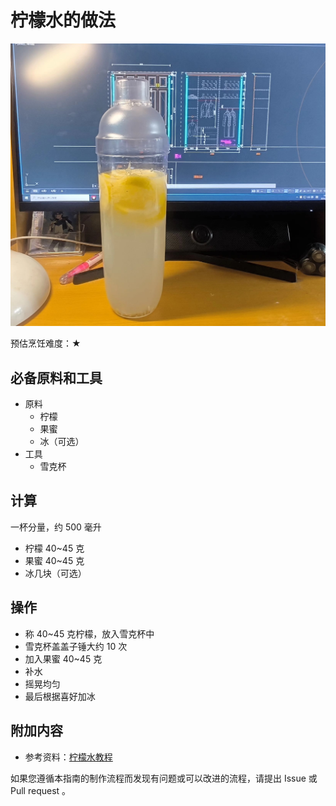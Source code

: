 # 柠檬水的做法

![柠檬水成品](./柠檬水.jpg)

预估烹饪难度：★

## 必备原料和工具

- 原料
  - 柠檬
  - 果蜜
  - 冰（可选）
- 工具
  - 雪克杯

## 计算

一杯分量，约 500 毫升

- 柠檬 40~45 克
- 果蜜 40~45 克
- 冰几块（可选）

## 操作

- 称 40~45 克柠檬，放入雪克杯中
- 雪克杯盖盖子锤大约 10 次
- 加入果蜜 40~45 克
- 补水
- 摇晃均匀
- 最后根据喜好加冰

## 附加内容

- 参考资料：[柠檬水教程](https://v.douyin.com/TVNTcXDi46I)

如果您遵循本指南的制作流程而发现有问题或可以改进的流程，请提出 Issue 或 Pull request 。
